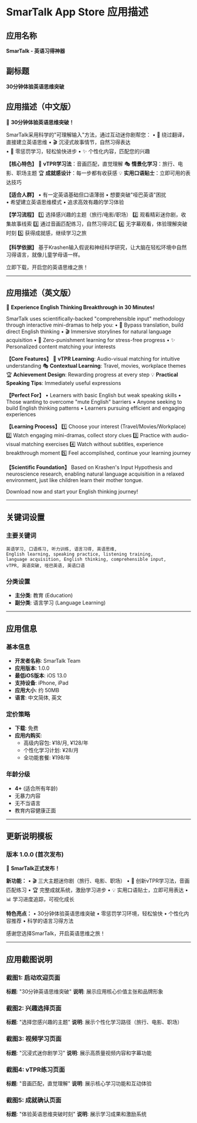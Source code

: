 # SmarTalk App Store 应用描述

## 应用名称
**SmarTalk - 英语习得神器**

## 副标题
**30分钟体验英语思维突破**

## 应用描述（中文版）

🎯 **30分钟体验英语思维突破！**

SmarTalk采用科学的"可理解输入"方法，通过互动迷你剧帮您：
• 🧠 绕过翻译，直接建立英语思维
• 🎬 沉浸式故事情节，自然习得表达  
• 🎯 零惩罚学习，轻松愉快进步
• ✨ 个性化内容，匹配您的兴趣

**【核心特色】**
🎪 **vTPR学习法**：音画匹配，直觉理解
🎭 **情景化学习**：旅行、电影、职场主题
🏆 **成就感设计**：每一步都有收获感
💡 **实用口语贴士**：立即可用的表达技巧

**【适合人群】**
• 有一定英语基础但口语薄弱
• 想要突破"哑巴英语"困扰  
• 希望建立英语思维模式
• 追求高效有趣的学习体验

**【学习流程】**
1️⃣ 选择感兴趣的主题（旅行/电影/职场）
2️⃣ 观看精彩迷你剧，收集故事线索
3️⃣ 通过音画匹配练习，自然习得词汇
4️⃣ 无字幕观看，体验理解突破时刻
5️⃣ 获得成就感，继续学习之旅

**【科学依据】**
基于Krashen输入假说和神经科学研究，让大脑在轻松环境中自然习得语言，就像儿童学母语一样。

立即下载，开启您的英语思维之旅！

---

## 应用描述（英文版）

🎯 **Experience English Thinking Breakthrough in 30 Minutes!**

SmarTalk uses scientifically-backed "comprehensible input" methodology through interactive mini-dramas to help you:
• 🧠 Bypass translation, build direct English thinking
• 🎬 Immersive storylines for natural language acquisition
• 🎯 Zero-punishment learning for stress-free progress
• ✨ Personalized content matching your interests

**【Core Features】**
🎪 **vTPR Learning**: Audio-visual matching for intuitive understanding
🎭 **Contextual Learning**: Travel, movies, workplace themes
🏆 **Achievement Design**: Rewarding progress at every step
💡 **Practical Speaking Tips**: Immediately useful expressions

**【Perfect For】**
• Learners with basic English but weak speaking skills
• Those wanting to overcome "mute English" barriers
• Anyone seeking to build English thinking patterns
• Learners pursuing efficient and engaging experiences

**【Learning Process】**
1️⃣ Choose your interest (Travel/Movies/Workplace)
2️⃣ Watch engaging mini-dramas, collect story clues
3️⃣ Practice with audio-visual matching exercises
4️⃣ Watch without subtitles, experience breakthrough moment
5️⃣ Feel accomplished, continue your learning journey

**【Scientific Foundation】**
Based on Krashen's Input Hypothesis and neuroscience research, enabling natural language acquisition in a relaxed environment, just like children learn their mother tongue.

Download now and start your English thinking journey!

---

## 关键词设置

### 主要关键词
```
英语学习, 口语练习, 听力训练, 语言习得, 英语思维, 
English learning, speaking practice, listening training, 
language acquisition, English thinking, comprehensible input,
vTPR, 英语突破, 哑巴英语, 英语口语
```

### 分类设置
- **主分类**: 教育 (Education)
- **副分类**: 语言学习 (Language Learning)

---

## 应用信息

### 基本信息
- **开发者名称**: SmarTalk Team
- **应用版本**: 1.0.0
- **最低iOS版本**: iOS 13.0
- **支持设备**: iPhone, iPad
- **应用大小**: 约 50MB
- **语言**: 中文简体, 英文

### 定价策略
- **下载**: 免费
- **应用内购买**: 
  - 高级内容包: ¥18/月, ¥128/年
  - 个性化学习计划: ¥28/月
  - 全功能套餐: ¥198/年

### 年龄分级
- **4+** (适合所有年龄)
- 无暴力内容
- 无不当语言
- 教育内容健康正面

---

## 更新说明模板

### 版本 1.0.0 (首次发布)
🎉 **SmarTalk正式发布！**

**新功能：**
• 🎬 三大主题迷你剧（旅行、电影、职场）
• 🎪 创新vTPR学习法，音画匹配练习
• 🏆 完整成就系统，激励学习进步
• 💡 实用口语贴士，立即可用表达
• 📊 学习进度追踪，可视化成长

**特色亮点：**
• 30分钟体验英语思维突破
• 零惩罚学习环境，轻松愉快
• 个性化内容推荐
• 科学的语言习得方法

感谢您选择SmarTalk，开启英语思维之旅！

---

## 应用截图说明

### 截图1: 启动欢迎页面
**标题**: "30分钟英语思维突破"
**说明**: 展示应用核心价值主张和品牌形象

### 截图2: 兴趣选择页面  
**标题**: "选择您感兴趣的主题"
**说明**: 展示个性化学习路径（旅行、电影、职场）

### 截图3: 视频学习页面
**标题**: "沉浸式迷你剧学习"
**说明**: 展示高质量视频内容和字幕功能

### 截图4: vTPR练习页面
**标题**: "音画匹配，直觉理解"
**说明**: 展示核心学习功能和互动体验

### 截图5: 成就确认页面
**标题**: "体验英语思维突破时刻"
**说明**: 展示学习成果和激励系统